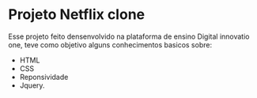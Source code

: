 # Projeto Netflix clone
Esse projeto feito densenvolvido na plataforma de ensino Digital innovatio one,
teve como objetivo alguns conhecimentos basicos sobre:
 - HTML
 - CSS
 - Reponsividade
 - Jquery.